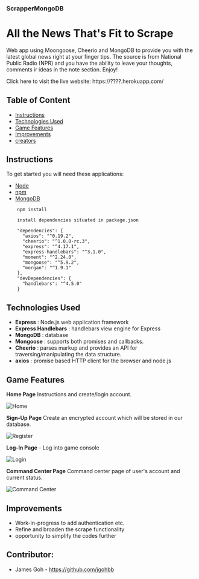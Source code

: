 ### ScrapperMongoDB
# All the News That's Fit to Scrape
Web app using Moongoose, Cheerio and MongoDB to provide you with the latest global news right at your finger tips. The source is from National Public Radio (NPR) and you have the ability to leave your thoughts, comments ir ideas in the note section. Enjoy!

Click here to visit the live website:
https://????.herokuapp.com/

## Table of Content
+ [Instructions](#instructions)
+ [Technologies Used](#tecnologies)
+ [Game Features](#features)
+ [Improvements](#improvements)
+ [creators](#contributors)

## <a name="instructions"> Instructions </a>
To get started you will need these applications:
+ [Node](https://nodejs.org/en/download/) 
+ [npm](https://docs.npmjs.com/cli/install)
+ [MongoDB](https://www.mongodb.com/download-center#community)

```
    npm install 

    install dependencies situated in package.json

    "dependencies": {
      "axios": "^0.19.2",
      "cheerio": "^1.0.0-rc.3",
      "express": "^4.17.1",
      "express-handlebars": "^3.1.0",
      "moment": "^2.24.0",
      "mongoose": "^5.9.2",
      "morgan": "^1.9.1"
    },
    "devDependencies": {
      "handlebars": "^4.5.0"
    }
```
## <a name="technologies"> Technologies Used </a>
* **Express** : Node.js web application framework
* **Express Handlebars** : handlebars view engine for Express
* **MongoDB** : database
* **Mongoose** : supports both promises and callbacks.
* **Cheerio** : parses markup and provides an API for traversing/manipulating the data structure.
* **axios** : promise based HTTP client for the browser and node.js

## <a name="features"> Game Features </a>
**Home Page** Instructions and create/login account.

![Home](./public/img/###)

**Sign-Up Page** Create an encrypted account which will be stored in our database.

![Register](./public/img/###)

**Log-In Page** - Log into game console

![Login](./public/img/333)

**Command Center Page** Command center page of user's account and current status.  

![Command Center](./public/img/###)

## <a name="improvements"> Improvements </a>
* Work-in-progress to add authentication etc.
* Refine and broaden the scrape functionality
* opportunity to simplify the codes further

## <a name="contributors"> Contributor: </a><br />
* James Goh - https://github.com/jgohbb
